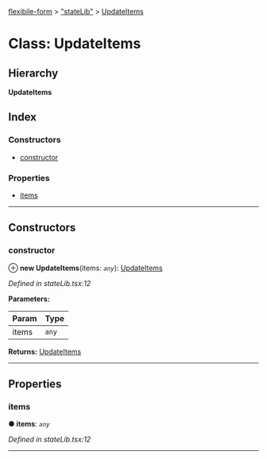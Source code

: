 [flexibile-form](../README.md) > ["stateLib"](../modules/_statelib_.md) > [UpdateItems](../classes/_statelib_.updateitems.md)

# Class: UpdateItems

## Hierarchy

**UpdateItems**

## Index

### Constructors

* [constructor](_statelib_.updateitems.md#constructor)

### Properties

* [items](_statelib_.updateitems.md#items)

---

## Constructors

<a id="constructor"></a>

###  constructor

⊕ **new UpdateItems**(items: *`any`*): [UpdateItems](_statelib_.updateitems.md)

*Defined in stateLib.tsx:12*

**Parameters:**

| Param | Type |
| ------ | ------ |
| items | `any` | 

**Returns:** [UpdateItems](_statelib_.updateitems.md)

___

## Properties

<a id="items"></a>

###  items

**● items**: *`any`*

*Defined in stateLib.tsx:12*

___

